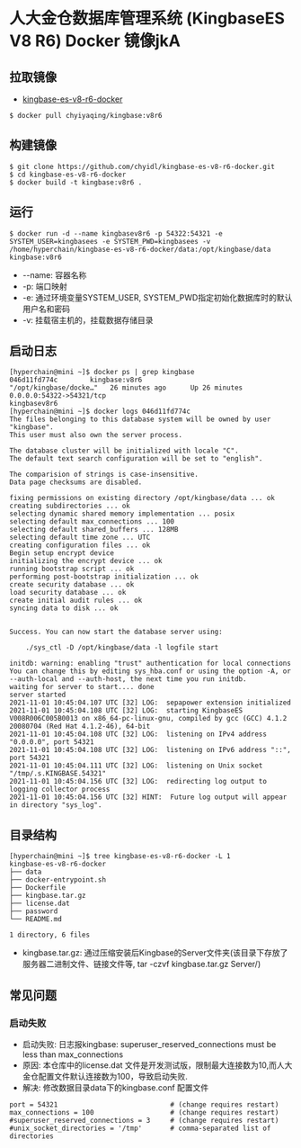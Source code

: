 # 人大金仓数据库管理系统 (KingbaseES V8 R6) Docker 镜像jkA


## 拉取镜像
- [kingbase-es-v8-r6-docker](https://github.com/chyidl/kingbase-es-v8-r6-docker)

```
$ docker pull chyiyaqing/kingbase:v8r6
```

## 构建镜像
```
$ git clone https://github.com/chyidl/kingbase-es-v8-r6-docker.git
$ cd kingbase-es-v8-r6-docker
$ docker build -t kingbase:v8r6 .
```

## 运行
```
$ docker run -d --name kingbasev8r6 -p 54322:54321 -e SYSTEM_USER=kingbasees -e SYSTEM_PWD=kingbasees -v /home/hyperchain/kingbase-es-v8-r6-docker/data:/opt/kingbase/data  kingbase:v8r6
```
- --name: 容器名称
- -p: 端口映射
- -e: 通过环境变量SYSTEM_USER, SYSTEM_PWD指定初始化数据库时的默认用户名和密码
- -v: 挂载宿主机的，挂载数据存储目录

## 启动日志
```
[hyperchain@mini ~]$ docker ps | grep kingbase
046d11fd774c        kingbase:v8r6                                                    "/opt/kingbase/docke…"   26 minutes ago      Up 26 minutes                   0.0.0.0:54322->54321/tcp                                                                kingbasev8r6
[hyperchain@mini ~]$ docker logs 046d11fd774c
The files belonging to this database system will be owned by user "kingbase".
This user must also own the server process.

The database cluster will be initialized with locale "C".
The default text search configuration will be set to "english".

The comparision of strings is case-insensitive.
Data page checksums are disabled.

fixing permissions on existing directory /opt/kingbase/data ... ok
creating subdirectories ... ok
selecting dynamic shared memory implementation ... posix
selecting default max_connections ... 100
selecting default shared_buffers ... 128MB
selecting default time zone ... UTC
creating configuration files ... ok
Begin setup encrypt device
initializing the encrypt device ... ok
running bootstrap script ... ok
performing post-bootstrap initialization ... ok
create security database ... ok
load security database ... ok
create initial audit rules ... ok
syncing data to disk ... ok


Success. You can now start the database server using:

    ./sys_ctl -D /opt/kingbase/data -l logfile start

initdb: warning: enabling "trust" authentication for local connections
You can change this by editing sys_hba.conf or using the option -A, or
--auth-local and --auth-host, the next time you run initdb.
waiting for server to start.... done
server started
2021-11-01 10:45:04.107 UTC [32] LOG:  sepapower extension initialized
2021-11-01 10:45:04.108 UTC [32] LOG:  starting KingbaseES V008R006C005B0013 on x86_64-pc-linux-gnu, compiled by gcc (GCC) 4.1.2 20080704 (Red Hat 4.1.2-46), 64-bit
2021-11-01 10:45:04.108 UTC [32] LOG:  listening on IPv4 address "0.0.0.0", port 54321
2021-11-01 10:45:04.108 UTC [32] LOG:  listening on IPv6 address "::", port 54321
2021-11-01 10:45:04.111 UTC [32] LOG:  listening on Unix socket "/tmp/.s.KINGBASE.54321"
2021-11-01 10:45:04.156 UTC [32] LOG:  redirecting log output to logging collector process
2021-11-01 10:45:04.156 UTC [32] HINT:  Future log output will appear in directory "sys_log".
```

## 目录结构
```
[hyperchain@mini ~]$ tree kingbase-es-v8-r6-docker -L 1
kingbase-es-v8-r6-docker
├── data
├── docker-entrypoint.sh
├── Dockerfile
├── kingbase.tar.gz
├── license.dat
├── password
└── README.md

1 directory, 6 files
```
- kingbase.tar.gz: 通过压缩安装后Kingbase的Server文件夹(该目录下存放了服务器二进制文件、链接文件等, tar -czvf kingbase.tar.gz Server/)

## 常见问题
### 启动失败
- 启动失败: 日志报kingbase: superuser_reserved_connections must be less than max_connections
- 原因: 本仓库中的license.dat 文件是开发测试版，限制最大连接数为10,而人大金仓配置文件默认连接数为100，导致启动失败.
- 解决: 修改数据目录data下的kingbase.conf 配置文件
```
port = 54321                            # (change requires restart)
max_connections = 100                   # (change requires restart)
#superuser_reserved_connections = 3     # (change requires restart)
#unix_socket_directories = '/tmp'       # comma-separated list of directories
```
